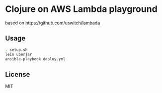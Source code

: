 # Clojure on AWS Lambda playground

based on https://github.com/uswitch/lambada

## Usage

```sh
. setup.sh
lein uberjar
ansible-playbook deploy.yml
```

## License

MIT
